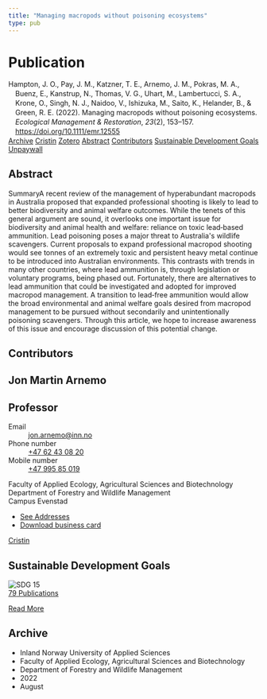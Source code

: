 ```yaml
---
title: "Managing macropods without poisoning ecosystems"
type: pub
---
```

<h1>Publication</h1>
<article id="csl-bib-container-ZAWZ2XFV" class="csl-bib-container">
  <div class="csl-bib-body" style="line-height: 1.35; padding-left: 1em; text-indent:-1em;">
  <div class="csl-entry">Hampton, J. O., Pay, J. M., Katzner, T. E., Arnemo, J. M., Pokras, M. A., Buenz, E., Kanstrup, N., Thomas, V. G., Uhart, M., Lambertucci, S. A., Krone, O., Singh, N. J., Naidoo, V., Ishizuka, M., Saito, K., Helander, B., &amp; Green, R. E. (2022). Managing macropods without poisoning ecosystems. <i>Ecological Management &amp; Restoration</i>, <i>23</i>(2), 153&#x2013;157. <a href="https://doi.org/10.1111/emr.12555">https://doi.org/10.1111/emr.12555</a></div>
</div>
  <div class="csl-bib-buttons">
    <a href="#taxonomy-article-ZAWZ2XFV" class="csl-bib-button">Archive</a>
    <a href="https://app.cristin.no/results/show.jsf?id=2042388" alt="Cristin URL" class="csl-bib-button">Cristin</a>
    <a href="http://zotero.org/groups/5022929/items/ZAWZ2XFV" alt="Zotero URL" class="csl-bib-button">Zotero</a>
    <a href="#abstract-article-ZAWZ2XFV" class="csl-bib-button">Abstract</a>
    <a href="#contributors-article-ZAWZ2XFV" class="csl-bib-button">Contributors</a>
    <a href="#sdg-article-ZAWZ2XFV" class="csl-bib-button">Sustainable Development Goals</a>
    <a href="https://repository.up.ac.za/bitstream/2263/91101/1/Hampton_Managing_2022.pdf" class="csl-bib-button">Unpaywall</a>
  </div>
  <div id="csl-bib-meta-container-ZAWZ2XFV"></div>
</article>
<div id="csl-bib-meta-ZAWZ2XFV" class="csl-bib-meta">
  <article id="abstract-article-ZAWZ2XFV" class="abstract-article">
    <h1>Abstract</h1>
    SummaryA recent review of the management of hyperabundant macropods in Australia proposed that expanded professional shooting is likely to lead to better biodiversity and animal welfare outcomes. While the tenets of this general argument are sound, it overlooks one important issue for biodiversity and animal health and welfare: reliance on toxic lead‐based ammunition. Lead poisoning poses a major threat to Australia's wildlife scavengers. Current proposals to expand professional macropod shooting would see tonnes of an extremely toxic and persistent heavy metal continue to be introduced into Australian environments. This contrasts with trends in many other countries, where lead ammunition is, through legislation or voluntary programs, being phased out. Fortunately, there are alternatives to lead ammunition that could be investigated and adopted for improved macropod management. A transition to lead‐free ammunition would allow the broad environmental and animal welfare goals desired from macropod management to be pursued without secondarily and unintentionally poisoning scavengers. Through this article, we hope to increase awareness of this issue and encourage discussion of this potential change.
  </article>
  <article id="contributors-article-ZAWZ2XFV" class="contributors-article">
    <h1>Contributors</h1>
    <div class="personas">
<div class="vrtx-hinn-person-card">
<div class="photo">
<i class="lar la-user-circle missing-person"></i>
</div>
<div class="info">
<hgroup><h1>Jon Martin Arnemo</h1>
<h2>Professor</h2>
</hgroup><dl>
<dt>Email</dt>
<dd>
<a href="mailto:jon.arnemo@inn.no">jon.arnemo@inn.no</a>
</dd>
<dt>Phone number</dt>
<dd><a href="tel:+4762430820">
+47 62 43 08 20
</a></dd>
<dt>Mobile number</dt>
<dd><a href="tel:+4799585019">
+47 995 85 019
</a></dd>
</dl>
<p>
Faculty of Applied Ecology, Agricultural Sciences and Biotechnology<br>
Department of Forestry and Wildlife Management<br>
Campus Evenstad
</p>
<ul class="vrtx-hinn-links">
<li><a href="https://www.inn.no/english/find-an-employee/jon-arnemo.html#vrtx-hinn-addresses">See Addresses</a></li>
<li><a href="https://www.inn.no/english/find-an-employee/jon-arnemo.html?vrtx=vcf">Download business card</a></li>
</ul>
</div>
</div>
<a href="https://app.cristin.no/persons/show.jsf?id=328246" alt="Cristin URL" class="personas-cristin">Cristin</a>
</div>
  </article>
  <article id="sdg-article-ZAWZ2XFV" class="sdg-article">
    <h1>Sustainable Development Goals</h1>
    <div class="sdg-container"><div id="sdg15" class="sdg">
<img src="{{< params subfolder >}}images/sdg/sdg15_en.png" class="image" alt="SDG 15">
<div class="sdg-overlay">
<a href="{{< params subfolder >}}en/archive/?sdg=15#archive" class="sdg-publication-count"><span>79</span> Publications</a>
<p><a href="https://sdgs.un.org/goals/goal15" class="sdg-read-more">Read More</a></p>
</div>
</div></div>
  </article>
  <article id="taxonomy-article-ZAWZ2XFV" class="taxonomy-article">
    <h1>Archive</h1>
    <ul>
      <li>Inland Norway University of Applied Sciences</li>
      <li>Faculty of Applied Ecology, Agricultural Sciences and Biotechnology</li>
      <li>Department of Forestry and Wildlife Management</li>
      <li>2022</li>
      <li>August</li>
    </ul>
  </article>
</div>
